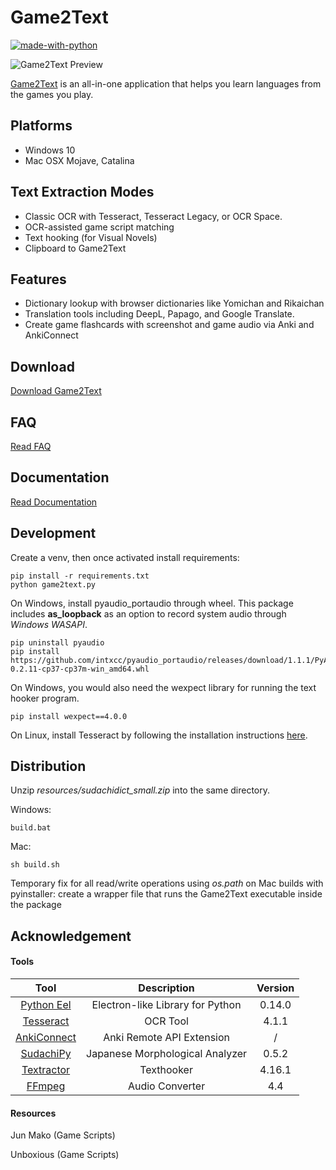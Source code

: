 # Game2Text

[![made-with-python](https://img.shields.io/badge/Made%20with-Python-1f425f.svg)](https://www.python.org/) 

![Game2Text Preview](https://game2text.com/images/header-software-app.png)

[Game2Text](https://www.game2text.com) is an all-in-one application that helps you learn languages from the games you play.

## Platforms
- Windows 10
- Mac OSX Mojave, Catalina

## Text Extraction Modes
- Classic OCR with Tesseract, Tesseract Legacy, or OCR Space.
- OCR-assisted game script matching
- Text hooking (for Visual Novels)
- Clipboard to Game2Text

## Features
- Dictionary lookup with browser dictionaries like Yomichan and Rikaichan
- Translation tools including DeepL, Papago, and Google Translate.
- Create game flashcards with screenshot and game audio via Anki and AnkiConnect

## Download 
[Download Game2Text](https://game2text.com/download.html) 

## FAQ
[Read FAQ](https://github.com/mathewthe2/Game2Text/blob/main/public/faq.md)

## Documentation
[Read Documentation](https://github.com/mathewthe2/Game2Text/blob/main/public/documentation.md)

## Development

Create a venv, then once activated install requirements:
```
pip install -r requirements.txt
python game2text.py
```

On Windows, install pyaudio_portaudio through wheel. This package includes **as_loopback** as an option to record system audio through *Windows WASAPI*. 
```
pip uninstall pyaudio
pip install https://github.com/intxcc/pyaudio_portaudio/releases/download/1.1.1/PyAudio-0.2.11-cp37-cp37m-win_amd64.whl
```

On Windows, you would also need the wexpect library for running the text hooker program.
```
pip install wexpect==4.0.0
```

On Linux, install Tesseract by following the installation instructions [here](https://tesseract-ocr.github.io/tessdoc/Home.html).

## Distribution

Unzip *resources/sudachidict_small.zip* into the same directory.

Windows: 

```build.bat```

Mac:

```sh build.sh```

Temporary fix for all read/write operations using *os.path* on Mac builds with pyinstaller: create a wrapper file that runs the Game2Text executable inside the package

## Acknowledgement

#### Tools

| Tool | Description | Version |
| :---: | :---: | :---: |
| [Python Eel](https://github.com/ChrisKnott/Eel)  | Electron-like Library for Python | 0.14.0 |
| [Tesseract](https://github.com/tesseract-ocr/tesseract)  | OCR Tool | 4.1.1 |
| [AnkiConnect](https://github.com/FooSoft/anki-connect) |  Anki Remote API Extension | / |
| [SudachiPy](https://github.com/WorksApplications/SudachiPy)  |  Japanese Morphological Analyzer | 0.5.2 |
| [Textractor](https://github.com/Artikash/Textractor) |  Texthooker | 4.16.1 |
| [FFmpeg](https://www.ffmpeg.org/) |  Audio Converter | 4.4 |



#### Resources

Jun Mako (Game Scripts)

Unboxious (Game Scripts)

